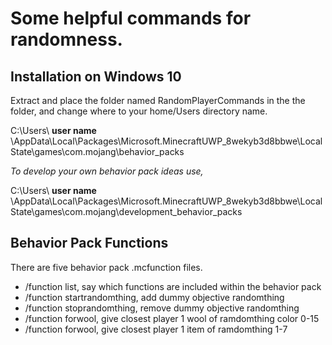 
Some helpful commands for randomness.
=====================================

## Installation on Windows 10

Extract and place the folder named RandomPlayerCommands in the the folder, and change where <user name> to your home/Users directory name.
  
C:\Users\ **user name** \AppData\Local\Packages\Microsoft.MinecraftUWP_8wekyb3d8bbwe\LocalState\games\com.mojang\behavior_packs
  
*To develop your own behavior pack ideas use,*

C:\Users\ **user name** \AppData\Local\Packages\Microsoft.MinecraftUWP_8wekyb3d8bbwe\LocalState\games\com.mojang\development_behavior_packs

## Behavior Pack Functions

There are five behavior pack .mcfunction files.

- /function list, say which functions are included within the behavior pack
- /function startrandomthing, add dummy objective randomthing
- /function stoprandomthing, remove dummy objective randomthing
- /function forwool, give closest player 1 wool of ramdomthing color 0-15
- /function forwool, give closest player 1 item of ramdomthing 1-7
